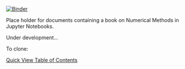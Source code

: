 [![Binder](https://mybinder.org/badge_logo.svg)](https://mybinder.org/v2/gh/johntfoster/numerical_methods_book/master)

Place holder for documents containing a book on Numerical Methods in Jupyter Notebooks.

Under development...

To clone:

[Quick View Table of Contents](http://nbviewer.ipython.org/github/johntfoster/numerical_methods_book/blob/master/Table%20of%20Contents.ipynb?create=1)
